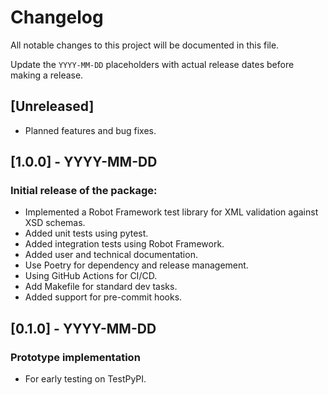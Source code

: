 # Changelog

All notable changes to this project will be documented in this file.

Update the `YYYY-MM-DD` placeholders with actual release dates before making a release.

## [Unreleased]
- Planned features and bug fixes.

## [1.0.0] - YYYY-MM-DD
### Initial release of the package:
- Implemented a Robot Framework test library for XML validation against XSD schemas.
- Added unit tests using pytest.
- Added integration tests using Robot Framework.
- Added user and technical documentation.
- Use Poetry for dependency and release management.
- Using  GitHub Actions for CI/CD.
- Add Makefile for standard dev tasks.
- Added support for pre-commit hooks.

## [0.1.0] - YYYY-MM-DD
### Prototype implementation
- For early testing on TestPyPI.